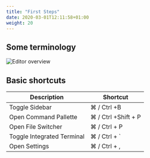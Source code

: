 ```yaml
---
title: "First Steps"
date: 2020-03-01T12:11:58+01:00
weight: 20
---
```


## Some terminology

![Editor overview](img/vscode_editor_overview.jpg)


## Basic shortcuts

| Description                   | Shortcut               |
|-------------------------------|------------------------|
| Toggle Sidebar                | ⌘ / Ctrl +B            |
| Open Command Pallette         | ⌘ / Ctrl +Shift + P    |
| Open File Switcher            | ⌘ / Ctrl + P           |
| Toggle Integrated Terminal    | ⌘ / Ctrl + \`          |
| Open Settings                 | ⌘ / Ctrl + ,           |